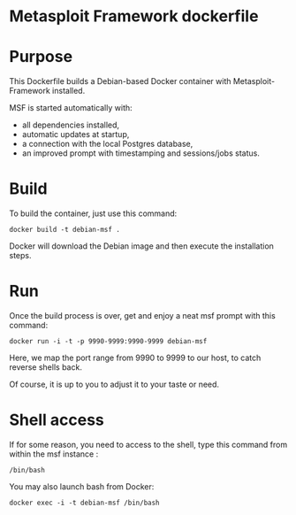 # Metasploit Framework dockerfile

# Purpose

This Dockerfile builds a Debian-based Docker container with Metasploit-Framework installed.

MSF is started automatically with:

- all dependencies installed,
- automatic updates at startup,
- a connection with the local Postgres database,
- an improved prompt with timestamping and sessions/jobs status.

# Build

To build the container, just use this command:

```
docker build -t debian-msf .
```

Docker will download the Debian image and then execute the installation steps.

# Run

Once the build process is over, get and enjoy a neat msf prompt with this command:

```
docker run -i -t -p 9990-9999:9990-9999 debian-msf
```

Here, we map the port range from 9990 to 9999 to our host, to catch reverse shells back.

Of course, it is up to you to adjust it to your taste or need.

# Shell access

If for some reason, you need to access to the shell, type this command from within the msf instance :

```
/bin/bash
```

You may also launch bash from Docker:

```
docker exec -i -t debian-msf /bin/bash
```
